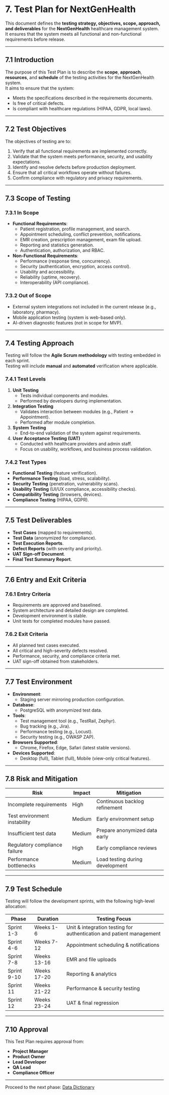# 7. Test Plan for NextGenHealth

This document defines the **testing strategy, objectives, scope, approach, and deliverables** for the **NextGenHealth** healthcare management system.  
It ensures that the system meets all functional and non-functional requirements before release.

---

## 7.1 Introduction

The purpose of this Test Plan is to describe the **scope**, **approach**, **resources**, and **schedule** of the testing activities for the NextGenHealth system.  
It aims to ensure that the system:
- Meets the specifications described in the requirements documents.
- Is free of critical defects.
- Is compliant with healthcare regulations (HIPAA, GDPR, local laws).

---

## 7.2 Test Objectives

The objectives of testing are to:
1. Verify that all functional requirements are implemented correctly.
2. Validate that the system meets performance, security, and usability expectations.
3. Identify and resolve defects before production deployment.
4. Ensure that all critical workflows operate without failures.
5. Confirm compliance with regulatory and privacy requirements.

---

## 7.3 Scope of Testing

### 7.3.1 In Scope
- **Functional Requirements**:
  - Patient registration, profile management, and search.
  - Appointment scheduling, conflict prevention, notifications.
  - EMR creation, prescription management, exam file upload.
  - Reporting and statistics generation.
  - Authentication, authorization, and RBAC.
- **Non-Functional Requirements**:
  - Performance (response time, concurrency).
  - Security (authentication, encryption, access control).
  - Usability and accessibility.
  - Reliability (uptime, recovery).
  - Interoperability (API compliance).

### 7.3.2 Out of Scope
- External system integrations not included in the current release (e.g., laboratory, pharmacy).
- Mobile application testing (system is web-based only).
- AI-driven diagnostic features (not in scope for MVP).

---

## 7.4 Testing Approach

Testing will follow the **Agile Scrum methodology** with testing embedded in each sprint.  
Testing will include **manual** and **automated** verification where applicable.

### 7.4.1 Test Levels
1. **Unit Testing**  
   - Tests individual components and modules.
   - Performed by developers during implementation.
2. **Integration Testing**  
   - Validates interaction between modules (e.g., Patient → Appointment).
   - Performed after module completion.
3. **System Testing**  
   - End-to-end validation of the system against requirements.
4. **User Acceptance Testing (UAT)**  
   - Conducted with healthcare providers and admin staff.
   - Focus on usability, workflows, and business process validation.

### 7.4.2 Test Types
- **Functional Testing** (feature verification).
- **Performance Testing** (load, stress, scalability).
- **Security Testing** (penetration, vulnerability scans).
- **Usability Testing** (UI/UX compliance, accessibility checks).
- **Compatibility Testing** (browsers, devices).
- **Compliance Testing** (HIPAA, GDPR).

---

## 7.5 Test Deliverables

- **Test Cases** (mapped to requirements).
- **Test Data** (anonymized for compliance).
- **Test Execution Reports**.
- **Defect Reports** (with severity and priority).
- **UAT Sign-off Document**.
- **Final Test Summary Report**.

---

## 7.6 Entry and Exit Criteria

### 7.6.1 Entry Criteria
- Requirements are approved and baselined.
- System architecture and detailed design are completed.
- Development environment is stable.
- Unit tests for completed modules have passed.

### 7.6.2 Exit Criteria
- All planned test cases executed.
- All critical and high-severity defects resolved.
- Performance, security, and compliance criteria met.
- UAT sign-off obtained from stakeholders.

---

## 7.7 Test Environment

- **Environment**:
  - Staging server mirroring production configuration.
- **Database**:
  - PostgreSQL with anonymized test data.
- **Tools**:
  - Test management tool (e.g., TestRail, Zephyr).
  - Bug tracking (e.g., Jira).
  - Performance testing (e.g., Locust).
  - Security testing (e.g., OWASP ZAP).
- **Browsers Supported**:
  - Chrome, Firefox, Edge, Safari (latest stable versions).
- **Devices Supported**:
  - Desktop (full), Tablet (full), Mobile (view-only critical features).

---

## 7.8 Risk and Mitigation

| Risk | Impact | Mitigation |
|------|--------|------------|
| Incomplete requirements | High | Continuous backlog refinement |
| Test environment instability | Medium | Early environment setup |
| Insufficient test data | Medium | Prepare anonymized data early |
| Regulatory compliance failure | High | Early compliance reviews |
| Performance bottlenecks | Medium | Load testing during development |

---

## 7.9 Test Schedule

Testing will follow the development sprints, with the following high-level allocation:

| Phase | Duration | Testing Focus |
|-------|----------|--------------|
| Sprint 1-3 | Weeks 1-6 | Unit & integration testing for authentication and patient management |
| Sprint 4-6 | Weeks 7-12 | Appointment scheduling & notifications |
| Sprint 7-8 | Weeks 13-16 | EMR and file uploads |
| Sprint 9-10 | Weeks 17-20 | Reporting & analytics |
| Sprint 11 | Weeks 21-22 | Performance & security testing |
| Sprint 12 | Weeks 23-24 | UAT & final regression |

---

## 7.10 Approval

This Test Plan requires approval from:
- **Project Manager**
- **Product Owner**
- **Lead Developer**
- **QA Lead**
- **Compliance Officer**

---

Proceed to the next phase: [Data Dictionary](08_data_dictionary.md)